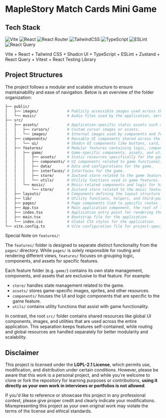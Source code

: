 # MapleStory Match Cards Mini Game

## Tech Stack

![Vite](https://img.shields.io/badge/vite-%23646CFF.svg?style=for-the-badge&logo=vite&logoColor=white)
![React](https://img.shields.io/badge/react-%2320232a.svg?style=for-the-badge&logo=react&logoColor=%2361DAFB)
![React Router](https://img.shields.io/badge/React_Router-CA4245?style=for-the-badge&logo=react-router&logoColor=white)
![TailwindCSS](https://img.shields.io/badge/tailwindcss-%2338B2AC.svg?style=for-the-badge&logo=tailwind-css&logoColor=white)
![TypeScript](https://img.shields.io/badge/typescript-%23007ACC.svg?style=for-the-badge&logo=typescript&logoColor=white)
![ESLint](https://img.shields.io/badge/ESLint-4B3263?style=for-the-badge&logo=eslint&logoColor=white)
![React Query](https://img.shields.io/badge/-React%20Query-FF4154?style=for-the-badge&logo=react%20query&logoColor=white)

Vite + React + Tailwind CSS + Shadcn UI + TypeScript + ESLint + Zustand + React Query + Vitest + React Testing Library

## Project Structures

The project follows a modular and scalable structure to ensure maintainability and ease of navigation. Below is an overview of the folder organization:

```bash
├── public/
│   ├── images/             # Publicly accessible images used across the application.
│   └── music/              # Audio files used by the application, served as static resources.
├── src/
│   ├── assets/             # Application-specific static assets such as images, fonts, and cursors.
│   │   ├── cursors/        # Custom cursor images or assets.
│   │   └── images/         # Internal images used by components and features.
│   ├── components/         # Reusable UI components shared across the application.
│   │   └── ui/             # Shadcn UI components like buttons, card, etc.
│   ├── features/           # Modular features containing logic, components, and data.
│   │   ├── game/           # Game-specific components, assets, and utilities.
│   │   │   ├── assets/     # Static resources specifically for the game (e.g., images, sounds).
│   │   │   ├── components/ # UI components related to game functionality.
│   │   │   ├── data/       # Data and configurations for the game.
│   │   │   ├── interfaces/ # Interfaces for the game.
│   │   │   ├── store/      # Zustand store related to the game feature.
│   │   │   └── utils/      # Utility functions used in game features.
│   │   └── music/          # Music-related components and logic for handling audio playback.
│   │       └── store/      # Zustand store related to the music feature.
│   ├── layouts/            # Components defining the layout structure of different pages.
│   ├── lib/                # Utility functions, helpers, and third-party integrations.
│   ├── pages/              # Page components tied to specific routes in the application.
│   ├── App.tsx             # Main application component, the root of the component tree.
│   ├── index.tsx           # Application entry point for rendering the root component into the DOM.
│   ├── main.tsx            # Bootstrap file for the application
│   └── index.css           # Global CSS styles for the application.
└── vite.config.ts          # Vite configuration file for project-specific settings.
```

Special Note on `features/`:

The `features/` folder is designed to separate distinct functionality from the `pages/` directory. While `pages/` is solely responsible for routing and rendering different views, `features/` focuses on grouping logic, components, and assets for specific features.

Each feature folder (e.g. `game/`) contains its own state management, components, and assets that are exclusive to that feature. For example:

- `store/` handles state management related to the game.
- `assets/` stores game-specific images, sprites, and other resources.
- `components/` houses the UI and logic components that are specific to the game feature.
- `utils/` contains utility functions that assist with game functionality.

In contrast, the root `src/` folder contains shared resources like global UI components, images, and utilities that are used across the entire application. This separation keeps features self-contained, while routing and global resources are handled separately for better modularity and scalability.

## Disclaimer

This project is licensed under the **LGPL-2.1 License**, which permits use, modification, and distribution under certain conditions. However, please be aware that this work is a personal project, and while you're welcome to clone or fork the repository for learning purposes or contributions, **using it directly as your own work in interviews or portfolios is not allowed**.

If you'd like to reference or showcase this project in any professional context, please give proper credit and clearly indicate your modifications. Misrepresenting this project as your own original work may violate the terms of the license and ethical standards.
